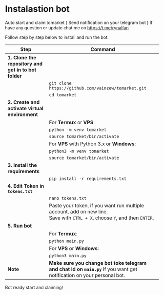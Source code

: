 # Instalastion bot

Auto start and claim tomarket ( Send notification on your telegram bot )
If have any question or update chat me on https://t.me/rynalfan

Follow step by step below to install and run the bot:

| Step                                    | Command                                                                |
|-------------------------------------------|-------------------------------------------------------------------------------------------|
| **1. Clone the repository and get in to bot folder** | 
|                                             | `git clone https://github.com/vainzew/tomarket.git`                                      |
|                                             | `cd tomarket`                                                                            |
| **2. Create and activate virtual environment** | 
|                                             | For **Termux** or **VPS**:                                                           |
|                                             | `python -m venv tomarket`                                                                |
|                                             | `source tomarket/bin/activate`                                                           |
|                                             | For **VPS** with Python 3.x or **Windows**:                                        |
|                                             | `python3 -m venv tomarket`                                                               |
|                                             | `source tomarket/bin/activate`                                                           |
| **3. Install the requirements**                  | 
|                                             | `pip install -r requirements.txt`                                                        |
| **4. Edit Token in `tokens.txt`**          | 
|                                             | `nano tokens.txt`                                                                       |
|                                             | Paste your token, if you want run multiple account, add on new line.<br> Save with `CTRL + X`, choose `Y`, and then `ENTER`. |
| **5. Run bot**                       | 
|                                             | For **Termux**:                                                                       |
|                                             | `python main.py`                                                                        |
|                                             | For **VPS** or **Windows**:                                                          |
|                                             | `python3 main.py`                                                                       |
| **Note**                               | **Make sure you change bot toke telegram and chat id on `main.py`** If you want get notification on your personal bot. |

Bot ready start and claiming!

